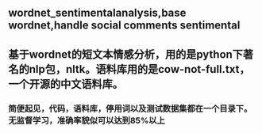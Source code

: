 ## wordnet_sentimentalanalysis,base wordnet,handle social comments sentimental
## 基于wordnet的短文本情感分析，用的是python下著名的nlp包，nltk。语料库用的是cow-not-full.txt，一个开源的中文语料库。
### 简便起见，代码，语料库，停用词以及测试数据集都在一个目录下。无监督学习，准确率貌似可以达到85%以上
